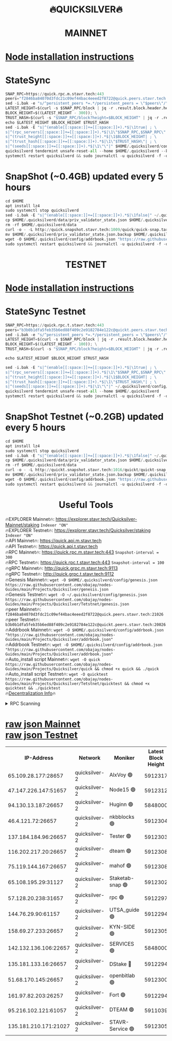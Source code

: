 <h1 align="center"> 🔥QUICKSILVER🔥</h1>

<h1 align="center"> MAINNET</h1>

[Node installation instructions](https://github.com/obajay/nodes-Guides/tree/main/Projects/Quicksilver)
=

# StateSync
```python
SNAP_RPC=https://quick.rpc.m.stavr.tech:443
peers="f2846ba84070d3fdc21c09ef44bac4eeed2f8722@quick.peers.stavr.tech:21026"
sed -i.bak -e "s/^persistent_peers *=.*/persistent_peers = \"$peers\"/" $HOME/.quicksilverd/config/config.toml
LATEST_HEIGHT=$(curl -s $SNAP_RPC/block | jq -r .result.block.header.height); \
BLOCK_HEIGHT=$((LATEST_HEIGHT - 300)); \
TRUST_HASH=$(curl -s "$SNAP_RPC/block?height=$BLOCK_HEIGHT" | jq -r .result.block_id.hash)
echo $LATEST_HEIGHT $BLOCK_HEIGHT $TRUST_HASH
sed -i.bak -E "s|^(enable[[:space:]]+=[[:space:]]+).*$|\1true| ; \
s|^(rpc_servers[[:space:]]+=[[:space:]]+).*$|\1\"$SNAP_RPC,$SNAP_RPC\"| ; \
s|^(trust_height[[:space:]]+=[[:space:]]+).*$|\1$BLOCK_HEIGHT| ; \
s|^(trust_hash[[:space:]]+=[[:space:]]+).*$|\1\"$TRUST_HASH\"| ; \
s|^(seeds[[:space:]]+=[[:space:]]+).*$|\1\"\"|" $HOME/.quicksilverd/config/config.toml
quicksilverd tendermint unsafe-reset-all --home $HOME/.quicksilverd --keep-addr-book
systemctl restart quicksilverd && sudo journalctl -u quicksilverd -f -o cat
```

# SnapShot (~0.4GB) updated every 5 hours
```python
cd $HOME
apt install lz4
sudo systemctl stop quicksilverd
sed -i.bak -E "s|^(enable[[:space:]]+=[[:space:]]+).*$|\1false|" ~/.quicksilverd/config/config.toml
cp $HOME/.quicksilverd/data/priv_validator_state.json $HOME/.quicksilverd/priv_validator_state.json.backup
rm -rf $HOME/.quicksilverd/data
curl -o - -L http://quick.snapshot.stavr.tech:1009/quick/quick-snap.tar.lz4 | lz4 -c -d - | tar -x -C $HOME/.quicksilverd --strip-components 2
mv $HOME/.quicksilverd/priv_validator_state.json.backup $HOME/.quicksilverd/data/priv_validator_state.json
wget -O $HOME/.quicksilverd/config/addrbook.json "https://raw.githubusercontent.com/obajay/nodes-Guides/main/Projects/Quicksilver/addrbook.json"
sudo systemctl restart quicksilverd && journalctl -u quicksilverd -f -o cat
```

<h1 align="center"> TESTNET</h1>

[Node installation instructions](https://github.com/obajay/nodes-Guides/tree/main/Projects/Quicksilver/Tetstnet)
=

# StateSync Testnet
```python
SNAP_RPC=https://quick.rpc.t.stavr.tech:443
peers="b3b0b1dfa5feb35b6ed88f409c2e9182784e122c@quickt.peers.stavr.tech:20026"
sed -i.bak -e "s/^persistent_peers *=.*/persistent_peers = \"$peers\"/" $HOME/.quicksilverd/config/config.toml
LATEST_HEIGHT=$(curl -s $SNAP_RPC/block | jq -r .result.block.header.height); \
BLOCK_HEIGHT=$((LATEST_HEIGHT - 100)); \
TRUST_HASH=$(curl -s "$SNAP_RPC/block?height=$BLOCK_HEIGHT" | jq -r .result.block_id.hash)

echo $LATEST_HEIGHT $BLOCK_HEIGHT $TRUST_HASH

sed -i.bak -E "s|^(enable[[:space:]]+=[[:space:]]+).*$|\1true| ; \
s|^(rpc_servers[[:space:]]+=[[:space:]]+).*$|\1\"$SNAP_RPC,$SNAP_RPC\"| ; \
s|^(trust_height[[:space:]]+=[[:space:]]+).*$|\1$BLOCK_HEIGHT| ; \
s|^(trust_hash[[:space:]]+=[[:space:]]+).*$|\1\"$TRUST_HASH\"| ; \
s|^(seeds[[:space:]]+=[[:space:]]+).*$|\1\"\"|" ~/.quicksilverd/config/config.toml
quicksilverd tendermint unsafe-reset-all --home $HOME/.quicksilverd
systemctl restart quicksilverd && sudo journalctl -u quicksilverd -f -o cat

```

# SnapShot Testnet (~0.2GB) updated every 5 hours
```python
cd $HOME
apt install lz4
sudo systemctl stop quicksilverd
sed -i.bak -E "s|^(enable[[:space:]]+=[[:space:]]+).*$|\1false|" ~/.quicksilverd/config/config.toml
cp $HOME/.quicksilverd/data/priv_validator_state.json $HOME/.quicksilverd/priv_validator_state.json.backup
rm -rf $HOME/.quicksilverd/data
curl -o - -L http://quickt.snapshot.stavr.tech:1016/quickt/quickt-snap.tar.lz4 | lz4 -c -d - | tar -x -C $HOME/.quicksilverd --strip-components 2
mv $HOME/.quicksilverd/priv_validator_state.json.backup $HOME/.quicksilverd/data/priv_validator_state.json
wget -O $HOME/.quicksilverd/config/addrbook.json "https://raw.githubusercontent.com/obajay/nodes-Guides/main/Projects/Quicksilver/Tetstnet/addrbook.json"
sudo systemctl restart quicksilverd && journalctl -u quicksilverd -f -o cat
```
 <h1 align="center"> Useful Tools</h1>

🔥EXPLORER Mainnet🔥:        https://explorer.stavr.tech/Quicksilver-Mainnet/staking    `Indexer "ON"` \
🔥EXPLORER Testnet🔥:        https://explorer.stavr.tech/Quicksilver/staking	        `Indexer "ON"` \
🔥API Mainnet🔥: 			 https://quick.api.m.stavr.tech \
🔥API Testnet🔥: 			 https://quick.api.t.stavr.tech \
🔥RPC Mainnet🔥:             https://quick.rpc.m.stavr.tech:443              `Snapshot-interval = 300` \
🔥RPC Testnet🔥:             https://quick.rpc.t.stavr.tech:443              `Snapshot-interval = 100` \
🔥gRPC Mainnet🔥:                    http://quick.grpc.m.stavr.tech:9113 \
🔥gRPC Testnet🔥:                    http://quick.grpc.t.stavr.tech:9112 \
🔥Genesis Mainnet🔥: `wget -O $HOME/.quicksilverd/config/genesis.json https://raw.githubusercontent.com/obajay/nodes-Guides/main/Projects/Quicksilver/genesis.json` \
🔥Genesis Testnet🔥: `wget -O ~/.quicksilverd/config/genesis.json https://raw.githubusercontent.com/obajay/nodes-Guides/main/Projects/Quicksilver/Tetstnet/genesis.json` \
🔥peer Mainnet🔥:					 `f2846ba84070d3fdc21c09ef44bac4eeed2f8722@quick.peers.stavr.tech:21026` \
🔥peer Testnet🔥:					 `b3b0b1dfa5feb35b6ed88f409c2e9182784e122c@quickt.peers.stavr.tech:20026` \
🔥Addrbook Mainnet🔥:    ```wget -O $HOME/.quicksilverd/config/addrbook.json "https://raw.githubusercontent.com/obajay/nodes-Guides/main/Projects/Quicksilver/addrbook.json"``` \
🔥Addrbook Testnet🔥:    ```wget -O $HOME/.quicksilverd/config/addrbook.json "https://raw.githubusercontent.com/obajay/nodes-Guides/main/Projects/Quicksilver/addrbook.json"``` \
🔥Auto_install script Mainnet🔥: ```wget -O quick https://raw.githubusercontent.com/obajay/nodes-Guides/main/Projects/Quicksilver/quick && chmod +x quick && ./quick``` \
🔥Auto_install script Testnet🔥: ```wget -O quicktest https://raw.githubusercontent.com/obajay/nodes-Guides/main/Projects/Quicksilver/Tetstnet/quicktest && chmod +x quicktest && ./quicktest``` \
🔥[Decentralization Info](https://github.com/obajay/StateSync-snapshots/tree/main/Projects/Quicksilver/Decentralization)🔥


<details>
<summary>RPC Scanning</summary>

<h2 align="center"> We scan nodes in real time every 4 hours. And we provide the final result of RPC endpoints.
We cannot influence the operation of these nodes in any way. </h2>


```python
If Voting Power is higher than 0 --> then the Node is a validator of the network and may be subject to attack and be a potential threat to the chain.
```
```python
We marked such validators with a red symbol
```

</details>

[raw json Mainnet](https://rpc-check.quickm.stavr.tech/quickm/rpc-quickm-result.json) \
[raw json Testnet](https://github.com/obajay/StateSync-snapshots/tree/main/Projects/Quicksilver/Rpc-Check-Testnet)
=


<table><tr><th>IP-Address</th><th>Network</th><th>Moniker</th><th>Latest Block Height</th><th>Earliest Block Height</th><th>Catching Up</th><th>Tx Index</th><th>Voting Power</th><th>Scan Time</th></tr><tr><td>65.109.28.177:28657</td><td>quicksilver-2</td><td>AlxVoy 🟢</td><td>5912317</td><td>3562001</td><td>False</td><td>off</td><td>0</td><td>2024-02-10T22:14:13.705873542UTC</td></tr><tr><td>47.147.226.147:51657</td><td>quicksilver-2</td><td>Node15 🟢</td><td>5912312</td><td>5151648</td><td>False</td><td>off</td><td>0</td><td>2024-02-10T22:13:36.075967215UTC</td></tr><tr><td>94.130.13.187:26657</td><td>quicksilver-2</td><td>Huginn 🟢</td><td>5848000</td><td>5328101</td><td>False</td><td>on</td><td>0</td><td>2024-02-10T22:13:03.412529514UTC</td></tr><tr><td>46.4.121.72:26657</td><td>quicksilver-2</td><td>nkbblocks 🟢</td><td>5912304</td><td>5434601</td><td>False</td><td>on</td><td>0</td><td>2024-02-10T22:12:53.539257605UTC</td></tr><tr><td>137.184.184.96:26657</td><td>quicksilver-2</td><td>Tester 🟢</td><td>5912303</td><td>5550692</td><td>False</td><td>off</td><td>0</td><td>2024-02-10T22:12:46.904991530UTC</td></tr><tr><td>116.202.217.20:26657</td><td>quicksilver-2</td><td>dteam 🟢</td><td>5912308</td><td>5581001</td><td>False</td><td>on</td><td>0</td><td>2024-02-10T22:13:11.861864251UTC</td></tr><tr><td>75.119.144.167:26657</td><td>quicksilver-2</td><td>mahof 🟢</td><td>5912308</td><td>5654794</td><td>False</td><td>on</td><td>0</td><td>2024-02-10T22:13:20.396669931UTC</td></tr><tr><td>65.108.195.29:31127</td><td>quicksilver-2</td><td>Staketab-snap 🟢</td><td>5912302</td><td>5705001</td><td>False</td><td>off</td><td>0</td><td>2024-02-10T22:12:39.810334112UTC</td></tr><tr><td>57.128.20.238:31657</td><td>quicksilver-2</td><td>rpc 🟢</td><td>5912297</td><td>5714197</td><td>False</td><td>on</td><td>0</td><td>2024-02-10T22:12:14.036761499UTC</td></tr><tr><td>144.76.29.90:61157</td><td>quicksilver-2</td><td>UTSA_guide 🟢</td><td>5912294</td><td>5743301</td><td>False</td><td>on</td><td>0</td><td>2024-02-10T22:11:56.453982599UTC</td></tr><tr><td>158.69.27.233:26657</td><td>quicksilver-2</td><td>KYN-SIDE 🟢</td><td>5912305</td><td>5799001</td><td>False</td><td>on</td><td>0</td><td>2024-02-10T22:12:58.260223707UTC</td></tr><tr><td>142.132.136.106:22657</td><td>quicksilver-2</td><td>SERVICES 🟢</td><td>5848000</td><td>5805501</td><td>False</td><td>on</td><td>0</td><td>2024-02-10T22:13:03.064165059UTC</td></tr><tr><td>135.181.133.16:26657</td><td>quicksilver-2</td><td>DStake 🔴</td><td>5912294</td><td>5807001</td><td>False</td><td>on</td><td>154670</td><td>2024-02-10T22:11:55.843326467UTC</td></tr><tr><td>51.68.170.145:26657</td><td>quicksilver-2</td><td>openbitlab 🟢</td><td>5912300</td><td>5815350</td><td>False</td><td>on</td><td>0</td><td>2024-02-10T22:12:29.213786172UTC</td></tr><tr><td>161.97.82.203:26257</td><td>quicksilver-2</td><td>Fort 🟢</td><td>5912294</td><td>5863421</td><td>False</td><td>on</td><td>0</td><td>2024-02-10T22:11:53.281340668UTC</td></tr><tr><td>95.216.102.121:61057</td><td>quicksilver-2</td><td>DTEAM 🟢</td><td>5911039</td><td>5911001</td><td>False</td><td>on</td><td>0</td><td>2024-02-10T22:12:16.489476900UTC</td></tr><tr><td>135.181.210.171:21027</td><td>quicksilver-2</td><td>STAVR-Service 🟢</td><td>5912305</td><td>5911101</td><td>False</td><td>on</td><td>0</td><td>2024-02-10T22:12:58.641683288UTC</td></tr></table>
